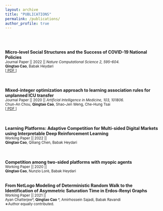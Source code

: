 ```yaml
---
layout: archive
title: "PUBLICATIONS"
permalink: /publications/
author_profile: true
---
```

<br/><br/>

**Micro-level Social Structures and the Success of COVID-19 National Policies**  
<sub>Journal Paper || 2022 || <i> Nature Computational Science 2, 595–604. </i></sub>     
<sub>**Qingtao Cao**, Babak Heydari</sub>   
<sub>[<a href="https://www.nature.com/articles/s43588-022-00314-0"> PDF </a>]</sub>  
<br/><br/>

**Mixed-integer optimization approach to learning association rules for unplanned ICU transfer**  
<sub>Journal Paper || 2020 || <i>Artificial Intelligence in Medicine, 103, 101806. </i>  </sub>   
<sub>Chun-An Chou, **Qingtao Cao**, Shao-Jen Weng, Che-Hung Tsai</sub>   
<sub>[<a href="https://www.sciencedirect.com/science/article/pii/S0933365719302027"> PDF </a>]</sub>    
<br/><br/>

**Learning Platforms: Adaptive Competition for Multi-sided Digital Markets using Interpretable Deep Reinforcement Learning**  
<sub>Working Paper || 2022 || </sub>   
<sub>**Qingtao Cao**, Qiliang Chen, Babak Heydari</sub>   
 <br/><br/>
 
**Competition among two-sided platforms with myopic agents**  
<sub>Working Paper || 2020 || </sub>  
<sub>**Qingtao Cao**, Nunzio Lorè, Babak Heydari</sub> 
 <br/><br/>
 
**From NetLogo Modeling of Deterministic Random Walk to the Identification of Asymmetric Saturation Time in Erdos-Renyi Graphs**  
<sub>Working Paper || 2021 || </sub>   
<sub>Ayan Chatterjee*, **Qingtao Cao** *, Amirhossein Sajadi, Babak Ravandi</sub>  
<sub>∗Author equally contributed.</sub> 
  

<!-- {% if author.googlescholar %}
  You can also find my articles on <u><a href="{{author.googlescholar}}">my Google Scholar profile</a>.</u>
{% endif %}

{% include base_path %}

{% for post in site.publications reversed %}
  {% include archive-single.html %}
{% endfor %} -->
